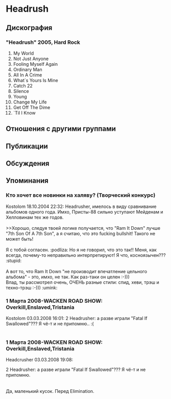 # Headrush



## Дискография

### "Headrush" 2005, Hard Rock

01. My World
02. Not Just Anyone
03. Fooling Myself Again
04. Ordinary Man
05. All In A Crime
06. What`s Yours Is Mine
07. Catch 22
08. Silence
09. Young
10. Change My Life
11. Get Off The Dime
12. `Til I Know


## Отношения с другими группами


## Публикации


## Обсуждения


## Упоминания

### Кто хочет все новинки на халяву? (Творческий конкурс)

Kostolom 18.10.2004 22:32:
Headrusher, имелось в виду сравнивание альбомов одного года. Имхо, Присты-88 сильно уступают Мейденам и Хелловинам тех же годов.<BR><BR>&gt;&gt;Хорошо, следуя твоей логике получается, что "Ram It Down" лучше "7th Son Of A 7th Son", а я считаю, что это fucking bullshit! Такого не может быть!<BR><BR>Я с тобой согласен. :podliza:  Но я не говорил, что это так!! Меня, как всегда, почему-то неправильно интерпретируют! Я что, косноязычен??? :stupid:<BR><BR>А вот то, что Ram It Down "не производит впечатление цельного альбома" - это, имхо, не так. Как раз-таки он целен :-)))<BR>Влад, ты рассмотрел очень, ОЧЕНЬ разные стили: спид, хеви, трэш и техно-трэш :-)))  :umink:

### 1 Марта 2008-WACKEN ROAD SHOW: Overkill,Enslaved,Tristania

Kostolom 03.03.2008 16:01:
2 Headrusher: а разве играли "Fatal If Swallowed"??? Я чё-т и не припомню.. :(<BR><BR>

### 1 Марта 2008-WACKEN ROAD SHOW: Overkill,Enslaved,Tristania

Headcrusher 03.03.2008 19:08:
<DIV CLASS="quote">2 Headrusher: а разве играли "Fatal If Swallowed"??? Я чё-т и не припомню.</DIV><BR><BR>Да, маленький кусок. Перед  Elimination.

